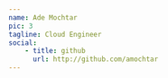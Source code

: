 ```yaml
---
name: Ade Mochtar 
pic: 3
tagline: Cloud Engineer
social:
    - title: github
      url: http://github.com/amochtar
---
```


